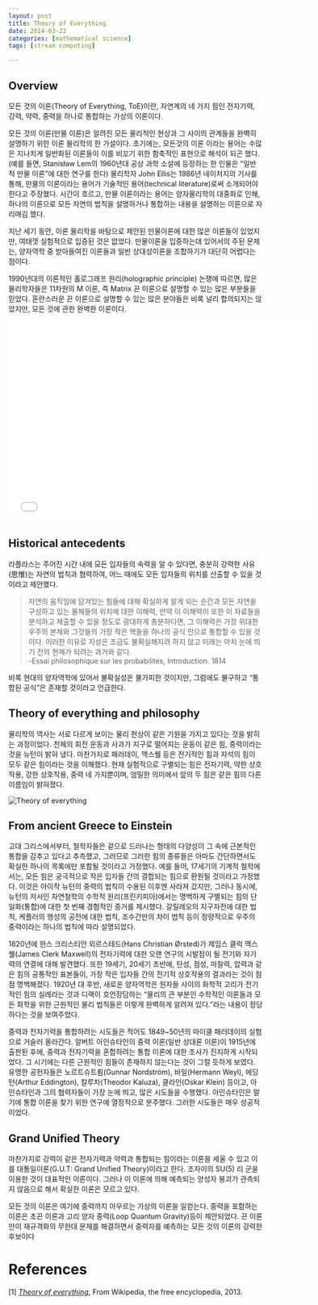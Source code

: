 ```yaml
---
layout: post
title: Theory of Everything
date: 2014-03-22
categories: [mathematical science]
tags: [stream computing]

---
```


Overview
---

모든 것의 이론(Theory of Everything, ToE)이란, 자연계의 네 가지 힘인 전자기력, 강력, 약력, 중력을 하나로 통합하는 가상의 이론이다.

모든 것의 이론(만물 이론)은 알려진 모든 물리적인 현상과 그 사이의 관계들을 완벽히 설명하기 위한 이론 물리학의 한 가설이다. 초기에는, 모든것의 이론 이라는 용어는 수많은 지나치게 일반화된 이론들이 이를 비꼬기 위한 함축적인 표현으로 해석이 되곤 했다. (예를 들면, Stanisław Lem의 1960년대 공상 과학 소설에 등장하는 한 인물은 “일반적 만물 이론”에 대한 연구를 한다) 물리학자 John Ellis는 1986년 네이처지의 기사를 통해, 만물의 이론이라는 용어가 기술적인 용어(technical literature)로써 소개되어야 한다고 주장했다. 시간이 흐르고, 만물 이론이라는 용어는 양자물리학의 대중화로 인해, 하나의 이론으로 모든 자연의 법칙을 설명하거나 통합하는 내용을 설명하는 이론으로 자리매김 했다.

지난 세기 동안, 이론 물리학을 바탕으로 제안된 만물이론에 대한 많은 이론들이 있었지만, 여태껏 실험적으로 입증된 것은 없었다. 만물이론을 입증하는데 있어서의 주된 문제는, 양자역학 중 받아들여진 이론들과 일반 상대성이론을 조합하기가 대단히 어렵다는 점이다.

1990년대의 이론적인 홀로그래프 원리(holographic principle) 논쟁에 따르면, 많은 물리학자들은 11차원의 M 이론, 즉 Matrix 끈 이론으로 설명할 수 있는 많은 부분들을 믿었다. 혼란스러운 끈 이론으로 설명할 수 있는 많은 분야들은 비록 널리 합의되지는 않았지만, 모든 것에 관한 완벽한 이론이다.

<iframe width="600" height="400" src="//www.youtube.com/embed/dbh5l0b2-0o" frameborder="0" allowfullscreen></iframe>

Historical antecedents
---
라플라스는 주어진 시간 내에 모든 입자들의 속력을 알 수 있다면, 충분히 강력한 사유(思惟)는 자연의 법칙과 협력하여, 어느 때에도 모든 입자들의 위치를 산출할 수 있을 것이라고 제안했다.

> 자연의 움직임에 담겨있는 힘들에 대해 확실하게 알게 되는 순간과 모든 자연을 구성하고 있는 물체들의 위치에 대한 이해력, 만약 이 이해력이 또한 이 자료들을 분석하고 제출할 수 있을 정도로 광대하게 충분하다면, 그 이해력은 가장 위대한 우주의 본체와 그것들의 가장 작은 핵들을 하나의 공식 안으로 통합할 수 있을 것이다. 이러한 이유로 지성은 조금도 불확실해지려 하지 않고 미래는 마치 눈에 띄기 전의 현재가 되려는 과거와 같다.  
-Essai philosophique sur les probabilités, Introduction. 1814

비록 현대의 양자역학에 있어서 불확실성은 불가피한 것이지만, 그럼에도 불구하고 “통합된 공식”은 존재할 것이라고 언급한다.

Theory of everything and philosophy
---

물리학의 역사는 서로 다르게 보이는 물리 현상이 같은 기원을 가지고 있다는 것을 밝히는 과정이었다. 천체의 회전 운동과 사과가 지구로 떨어지는 운동이 같은 힘, 중력이라는 것을 뉴턴이 밝혀 냈다. 마찬가지로 패러데이, 맥스웰 등은 전기적인 힘과 자석의 힘이 모두 같은 힘이라는 것을 이해했다. 현재 실험적으로 구별되는 힘은 전자기력, 약한 상호작용, 강한 상호작용, 중력 네 가지뿐이며, 엄밀한 의미에서 앞의 두 힘은 같은 힘의 다른 이름임이 밝혀졌다.

![Theory of everything](http://sungsoo.github.com/images/theory-of-everything.png)

From ancient Greece to Einstein
---
고대 그리스에서부터, 철학자들은 겉으로 드러나는 형태의 다양성이 그 속에 근본적인 통합을 감추고 있다고 추측했고, 그러므로 그러한 힘의 종류들은 아마도 간단하면서도 확실한 하나의 목록에만 포함될 것이라고 가정했다. 예를 들어, 17세기의 기계적 철학에서는, 모든 힘은 궁극적으로 작은 입자들 간의 결합되는 힘으로 환원될 것이라고 가정했다. 이것은 아이작 뉴턴의 중력의 법칙이 수용된 이후엔 사라져 갔지만, 그러나 동시에, 뉴턴의 저서인 자연철학의 수학적 원리(프린키피아)에서는 명백하게 구별되는 힘의 단일화(통합)에 대한 첫 번째 경험적인 증거를 제시했다. 갈릴레오의 지구자전에 대한 법칙, 케플러의 행성의 공전에 대한 법칙, 조수간만의 차이 법칙 등이 정량적으로 우주의 중력이라는 하나의 법칙에 따라 설명되었다.

1820년에 한스 크리스티안 외르스테드(Hans Christian Ørsted)가 제임스 클럭 맥스웰(James Clerk Maxwell)의 전자기력에 대한 오랜 연구의 시발점이 될 전기와 자기력의 연결에 대해 발견했다. 또한 19세기, 20세기 초반에, 탄성, 점성, 마찰력, 압력과 같은 힘의 공통적인 표본들이, 가장 작은 입자들 간의 전기적 상호작용의 결과라는 것이 점점 명백해졌다. 1920년 대 후반, 새로운 양자역학은 원자들 사이의 화학적 고리가 전기적인 힘의 실례라는 것과 디랙이 호언장담하는 “물리의 큰 부분인 수학적인 이론들과 모든 화학을 위한 근원적인 물리 법칙들은 이렇게 완벽하게 알려져 있다.”라는 내용이 정당하다는 것을 보여주었다.

중력과 전자기력을 통합하려는 시도들은 적어도 1849~50년의 마이클 패러데이의 실험으로 거슬러 올라간다. 알버트 아인슈타인의 중력 이론(일반 상대론 이론)이 1915년에 출판된 후에, 중력과 전자기력을 혼합하려는 통합 이론에 대한 조사가 진지하게 시작되었다. 그 시기에는 다른 근원적인 힘들이 존재하지 않는다는 것이 그럴 듯하게 보였다. 유명한 공헌자들은 노르트슈트룀(Gunnar Nordström), 바일(Hermann Weyl), 에딩턴(Arthur Eddington), 칼루차(Theodor Kaluza), 클라인(Oskar Klein) 등이고, 아인슈타인과 그의 협력자들이 가장 눈에 띄고, 많은 시도들을 수행했다. 아인슈타인은 말기에 통합 이론을 찾기 위한 연구에 열정적으로 분주했다. 그러한 시도들은 매우 성공적이었다.

Grand Unified Theory
---
마찬가지로 강력이 같은 전자기력과 약력과 통합되는 힘이라는 이론을 세울 수 있고 이를 대통일이론(G.U.T: Grand Unified Theory)이라고 한다. 조자이의 SU(5) 리 군을 이용한 것이 대표적인 이론이다. 그러나 이 이론에 의해 예측되는 양성자 붕괴가 관측되지 않음으로 해서 확실한 이론은 모르고 있다.

모든 것의 이론은 여기에 중력까지 아우르는 가상의 이론을 일컫는다. 중력을 포함하는 이론은 초끈 이론과 고리 양자 중력(Loop Quantum Gravity)등이 제안되었다. 끈 이론만이 재규격화의 무한대 문제를 해결하면서 중력자를 예측하는 모든 것의 이론의 강력한 후보이다

# References
[1] [*Theory of everything*](http://en.wikipedia.org/wiki/Theory_of_everything), From Wikipedia, the free encyclopedia, 2013.
